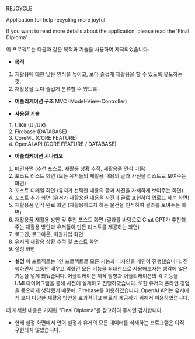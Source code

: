 REJOYCLE

Application for help recycling more joyful

If you want to read more details about the application, please read the 'Final Diploma'

이 프로젝트는 다음과 같은 목적과 기술을 사용하여 제작되었습니다.

- **목적**
1. 재활용에 대한 낮은 인식을 높이고, 보다 즐겁게 재활용을 할 수 있도록 유도하는 것.
2. 재활용을 보다 즐겁게 분류할 수 있도록.

- **어플리케이션 구조**
MVC (Model-View-Controller)

- **사용된 기술**
1. UIKit (UI/UX)
2. Firebase (DATABASE)
3. CoreML (CORE FEATURE)
4. OpenAI API (CORE FEATURE / DATABASE)

- **어플리케이션 시나리오**

1. 메인화면 (추천 포스트, 재활용 상황 추적, 재활용품 인식 버튼)
2. 포스트 리스트 화면 (모든 유저들의 재활용 내용의 글과 사진을 리스트로 보여주는 화면)
3. 포스트 디테일 화면 (유저가 선택한 내용의 글과 사진을 자세하게 보여주는 화면)
4. 포스트 추가 화면 (유저가 재활용한 내용을 사진과 글로 표현하여 업로드 하는 화면)
5. 재활용품 인식 완료 화면 (재활용하고자 하는 물건을 인식하여 결과를 보여주는 화면)
6. 재활용품 재활용 방안 및 추천 포스트 화면 (결과를 바탕으로 Chat GPT가 추천해주는 재활용 방안과 유저들이 만든 리스트를 제공하는 화면)
7. 로그인, 로그아웃, 회원가입 화면
8. 유저의 재활용 상황 추적 및 포스트 화면
9. 설정 화면

- **설명**
이 프로젝트는 1인 프로젝트로 모든 기능과 디자인을 개인이 진행했습니다.
진행하면서 그동안 배우고 익혔던 모든 기능을 최대한으로 사용해보자는 생각에 많은 기능을 넣게 되었습니다.
어플리케이션 제작 방향과 어플리케이션의 각 기능을 UML다이어그램을 통해 사전에 설계하고 진행하였습니다.
또한 유저의 온라인 경험을 중요하게 생각했기 때문에, Firebase를 이용하였습니다.
OpenAI API는 유저에게 보다 다양한 재활용 방안을 효과적이고 빠르게 제공하기 위해서 이용하였습니다.

더 자세한 내용은 기재된 "Final Diploma"를 참고하여 주시면 감사합니다.

* 현재 설정 화면에서 언어 설정과 유저의 모든 데이터를 삭제하는 프로그램은 아직 구현되지 않았습니다.
